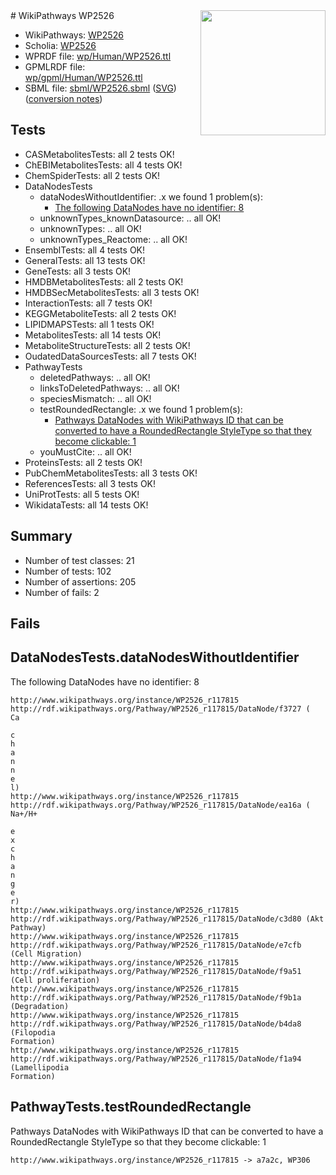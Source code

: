 <img style="float: right; width: 200px" src="../logo.png" />
# WikiPathways WP2526

* WikiPathways: [WP2526](https://identifiers.org/wikipathways:WP2526)
* Scholia: [WP2526](https://scholia.toolforge.org/wikipathways/WP2526)
* WPRDF file: [wp/Human/WP2526.ttl](../wp/Human/WP2526.ttl)
* GPMLRDF file: [wp/gpml/Human/WP2526.ttl](../wp/gpml/Human/WP2526.ttl)
* SBML file: [sbml/WP2526.sbml](../sbml/WP2526.sbml) ([SVG](../sbml/WP2526.svg)) ([conversion notes](../sbml/WP2526.txt))

## Tests
* CASMetabolitesTests: all 2 tests OK!
* ChEBIMetabolitesTests: all 4 tests OK!
* ChemSpiderTests: all 2 tests OK!
* DataNodesTests
    * dataNodesWithoutIdentifier: .x we found 1 problem(s):
        * [The following DataNodes have no identifier: 8](#d2d32fa7)
    * unknownTypes_knownDatasource: .. all OK!
    * unknownTypes: .. all OK!
    * unknownTypes_Reactome: .. all OK!
* EnsemblTests: all 4 tests OK!
* GeneralTests: all 13 tests OK!
* GeneTests: all 3 tests OK!
* HMDBMetabolitesTests: all 2 tests OK!
* HMDBSecMetabolitesTests: all 3 tests OK!
* InteractionTests: all 7 tests OK!
* KEGGMetaboliteTests: all 2 tests OK!
* LIPIDMAPSTests: all 1 tests OK!
* MetabolitesTests: all 14 tests OK!
* MetaboliteStructureTests: all 2 tests OK!
* OudatedDataSourcesTests: all 7 tests OK!
* PathwayTests
    * deletedPathways: .. all OK!
    * linksToDeletedPathways: .. all OK!
    * speciesMismatch: .. all OK!
    * testRoundedRectangle: .x we found 1 problem(s):
        * [Pathways DataNodes with WikiPathways ID that can be converted to have a RoundedRectangle StyleType so that they become clickable: 1](#9fbad3cb)
    * youMustCite: .. all OK!
* ProteinsTests: all 2 tests OK!
* PubChemMetabolitesTests: all 3 tests OK!
* ReferencesTests: all 3 tests OK!
* UniProtTests: all 5 tests OK!
* WikidataTests: all 14 tests OK!


## Summary

* Number of test classes: 21
* Number of tests: 102
* Number of assertions: 205
* Number of fails: 2

## Fails

<a name="d2d32fa7" />

## DataNodesTests.dataNodesWithoutIdentifier

The following DataNodes have no identifier: 8
```
http://www.wikipathways.org/instance/WP2526_r117815 http://rdf.wikipathways.org/Pathway/WP2526_r117815/DataNode/f3727 (
Ca

c
h
a
n
n
e
l)
http://www.wikipathways.org/instance/WP2526_r117815 http://rdf.wikipathways.org/Pathway/WP2526_r117815/DataNode/ea16a (
Na+/H+

e
x
c
h
a
n
g
e
r)
http://www.wikipathways.org/instance/WP2526_r117815 http://rdf.wikipathways.org/Pathway/WP2526_r117815/DataNode/c3d80 (Akt
Pathway)
http://www.wikipathways.org/instance/WP2526_r117815 http://rdf.wikipathways.org/Pathway/WP2526_r117815/DataNode/e7cfb (Cell Migration)
http://www.wikipathways.org/instance/WP2526_r117815 http://rdf.wikipathways.org/Pathway/WP2526_r117815/DataNode/f9a51 (Cell proliferation)
http://www.wikipathways.org/instance/WP2526_r117815 http://rdf.wikipathways.org/Pathway/WP2526_r117815/DataNode/f9b1a (Degradation)
http://www.wikipathways.org/instance/WP2526_r117815 http://rdf.wikipathways.org/Pathway/WP2526_r117815/DataNode/b4da8 (Filopodia
Formation)
http://www.wikipathways.org/instance/WP2526_r117815 http://rdf.wikipathways.org/Pathway/WP2526_r117815/DataNode/f1a94 (Lamellipodia
Formation)
```

<a name="9fbad3cb" />

## PathwayTests.testRoundedRectangle

Pathways DataNodes with WikiPathways ID that can be converted to have a RoundedRectangle StyleType so that they become clickable: 1
```
http://www.wikipathways.org/instance/WP2526_r117815 -> a7a2c, WP306
 ```

